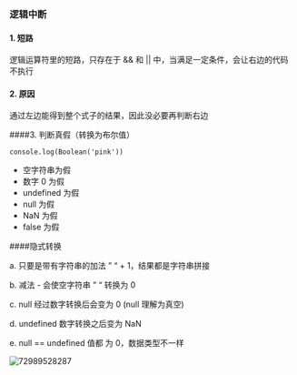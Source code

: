 ### 逻辑中断

#### 1. 短路

逻辑运算符里的短路，只存在于 && 和 || 中，当满足一定条件，会让右边的代码不执行

#### 2. 原因

通过左边能得到整个式子的结果，因此没必要再判断右边

####3. 判断真假（转换为布尔值）

`console.log(Boolean('pink'))`

- 空字符串为假
- 数字 0 为假
- undefined 为假
- null 为假
- NaN 为假
- false 为假

####隐式转换

a. 只要是带有字符串的加法 ” “ + 1，结果都是字符串拼接

b. 减法 - 会使空字符串 ” “ 转换为 0

c. null 经过数字转换后会变为 0 (null 理解为真空)

d. undefined 数字转换之后变为 NaN

e. null == undefined 值都 为 0，数据类型不一样

![72989528287](C:\Users\Laura\AppData\Local\Temp\1729895282875.png)







